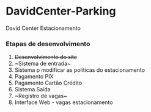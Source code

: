 # DavidCenter-Parking
 David Center Estacionamento

### Etapas de desenvolvimento
1. ~~Desenvolvimento do site~~
2. ~Sistema de entrada~
3. Sistema p modificar as politicas do estacionamento
4. Pagamento PIX
5. Pagamento Cartão Crédito
6. Sistema Saída
7. ~Registro de vagas~
8. Interface Web - vagas estacionamento
